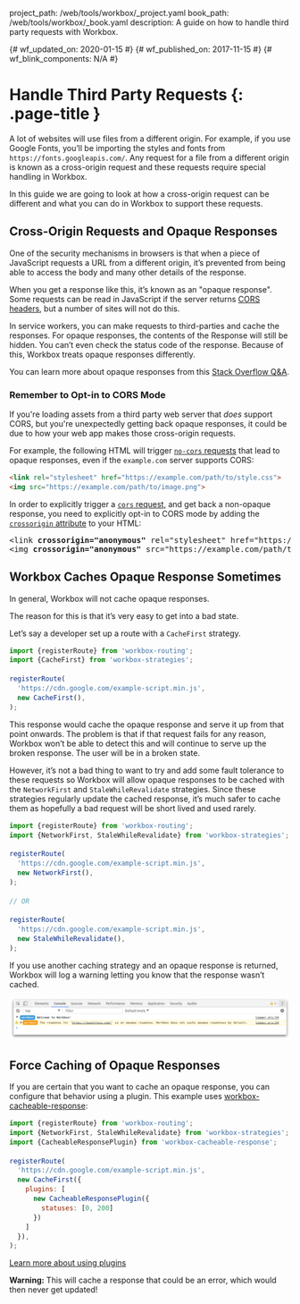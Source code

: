 project_path: /web/tools/workbox/_project.yaml
book_path: /web/tools/workbox/_book.yaml
description: A guide on how to handle third party requests with Workbox.

{# wf_updated_on: 2020-01-15 #}
{# wf_published_on: 2017-11-15 #}
{# wf_blink_components: N/A #}

# Handle Third Party Requests {: .page-title }

A lot of websites will use files from a different origin. For example, if you
use Google Fonts, you’ll be importing the styles and fonts from
`https://fonts.googleapis.com/`. Any request for a file from a different
origin is known as a cross-origin request and these requests require special
handling in Workbox.

In this guide we are going to look at how a cross-origin request can be
different and what you can do in Workbox to support these requests.

## Cross-Origin Requests and Opaque Responses

One of the security mechanisms in browsers is that when a piece of JavaScript
requests a URL from a different origin, it’s prevented from being able to
access the body and many other details of the response.

When you get a response like this, it’s known as an "opaque response". Some
requests can be read in JavaScript if the server returns
[CORS headers](https://developer.mozilla.org/en-US/docs/Web/HTTP/CORS), but a
number of sites will not do this.

In service workers, you can make requests to third-parties and cache the
responses. For opaque responses, the contents of the Response will still
be hidden. You can’t even check the status code of the response. Because
of this, Workbox treats opaque responses differently.

You can learn more about opaque responses from this
[Stack Overflow Q&A](https://stackoverflow.com/questions/39109789/what-limitations-apply-to-opaque-responses).

### Remember to Opt-in to CORS Mode

If you're loading assets from a third party web server that *does* support CORS,
but you're unexpectedly getting back opaque responses, it could be due to how
your web app makes those cross-origin requests.

For example, the following HTML will trigger
[`no-cors` requests](https://fetch.spec.whatwg.org/#concept-request-mode) that
lead to opaque responses, even if the `example.com` server supports CORS:

```html
<link rel="stylesheet" href="https://example.com/path/to/style.css">
<img src="https://example.com/path/to/image.png">
```

In order to explicitly trigger a
[`cors` request](https://fetch.spec.whatwg.org/#concept-request-mode), and get
back a non-opaque response, you need to explicitly opt-in to CORS mode by adding
the
[`crossorigin` attribute](https://developer.mozilla.org/en-US/docs/Web/HTML/CORS_settings_attributes)
to your HTML:

<pre class="prettyprint">
&lt;link <b>crossorigin="anonymous"</b> rel="stylesheet" href="https://example.com/path/to/style.css"&gt;
&lt;img <b>crossorigin="anonymous"</b> src="https://example.com/path/to/image.png"&gt;
</pre>

## Workbox Caches Opaque Response Sometimes

In general, Workbox will not cache opaque responses.

The reason for this is that it’s very easy to get into a bad state.

Let’s say a developer set up a route with a `CacheFirst` strategy.

```javascript
import {registerRoute} from 'workbox-routing';
import {CacheFirst} from 'workbox-strategies';

registerRoute(
  'https://cdn.google.com/example-script.min.js',
  new CacheFirst(),
);
```

This response would cache the opaque response and serve it up from that point
onwards. The problem is that if that request fails for any reason, Workbox
won’t be able to detect this and will continue to serve up the broken response.
The user will be in a broken state.

However, it’s not a bad thing to want to try and add some fault tolerance to
these requests so Workbox will allow opaque responses to be cached with the
`NetworkFirst` and `StaleWhileRevalidate` strategies. Since these strategies
regularly update the cached response, it’s much safer to cache them as
hopefully a bad request will be short lived and used rarely.

```javascript
import {registerRoute} from 'workbox-routing';
import {NetworkFirst, StaleWhileRevalidate} from 'workbox-strategies';

registerRoute(
  'https://cdn.google.com/example-script.min.js',
  new NetworkFirst(),
);

// OR

registerRoute(
  'https://cdn.google.com/example-script.min.js',
  new StaleWhileRevalidate(),
);
```

If you use another caching strategy and an opaque response is returned,
Workbox will log a warning letting you know that the response wasn’t cached.

![Example warning when an opaque response isn't cached.](../images/guides/third-party-requests/opaque-response-log.png)

## Force Caching of Opaque Responses

If you are certain that you want to cache an opaque response, you can configure
that behavior using a plugin. This example uses
[workbox-cacheable-response](/web/tools/workbox/modules/workbox-cacheable-response):

```javascript
import {registerRoute} from 'workbox-routing';
import {NetworkFirst, StaleWhileRevalidate} from 'workbox-strategies';
import {CacheableResponsePlugin} from 'workbox-cacheable-response';

registerRoute(
  'https://cdn.google.com/example-script.min.js',
  new CacheFirst({
    plugins: [
      new CacheableResponsePlugin({
        statuses: [0, 200]
      })
    ]
  }),
);
```

<a href="./using-plugins" class="button">Learn more about using plugins</a>

<aside markdown="1" class="warning">
<strong>Warning:</strong> This will cache a response that could be an error, which would then never
get updated!
</aside>
